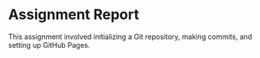 # Assignment Report

This assignment involved initializing a Git repository, making commits, and setting up GitHub Pages.
